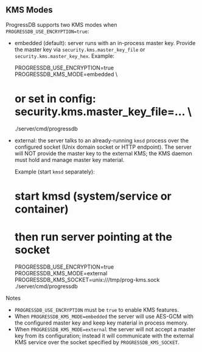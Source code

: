 KMS Modes
---------

ProgressDB supports two KMS modes when `PROGRESSDB_USE_ENCRYPTION=true`:

- embedded (default): server runs with an in-process master key. Provide the
  master key via `security.kms.master_key_file` or `security.kms.master_key_hex`.
  Example:

  PROGRESSDB_USE_ENCRYPTION=true \
  PROGRESSDB_KMS_MODE=embedded \
  # or set in config: security.kms.master_key_file=... \
  ./server/cmd/progressdb

- external: the server talks to an already-running `kmsd` process over the
  configured socket (Unix domain socket or HTTP endpoint). The server will NOT
  provide the master key to the external KMS; the KMS daemon must hold and
  manage master key material.

  Example (start `kmsd` separately):

  # start kmsd (system/service or container)
  # then run server pointing at the socket
  PROGRESSDB_USE_ENCRYPTION=true \
  PROGRESSDB_KMS_MODE=external \
  PROGRESSDB_KMS_SOCKET=unix:///tmp/prog-kms.sock \
  ./server/cmd/progressdb

Notes
- `PROGRESSDB_USE_ENCRYPTION` must be `true` to enable KMS features.
- When `PROGRESSDB_KMS_MODE=embedded` the server will use AES-GCM with the
  configured master key and keep key material in process memory.
- When `PROGRESSDB_KMS_MODE=external` the server will not accept a master key
  from its configuration; instead it will communicate with the external KMS
  service over the socket specified by `PROGRESSDB_KMS_SOCKET`.

